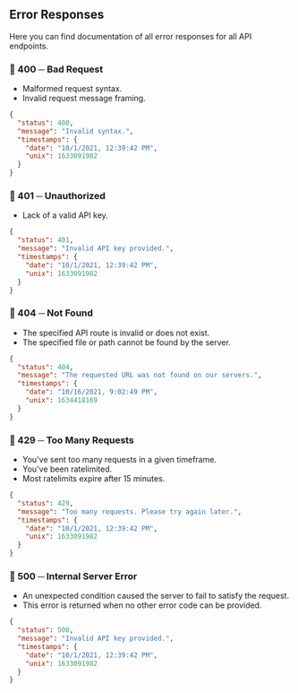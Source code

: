 ## Error Responses

Here you can find documentation of all error responses for all API endpoints.

### 🔴 400 ─ Bad Request

- Malformed request syntax.
- Invalid request message framing.

```json
{
  "status": 400,
  "message": "Invalid syntax.",
  "timestamps": {
    "date": "10/1/2021, 12:39:42 PM",
    "unix": 1633091982
  }
}
```

### 🔴 401 ─ Unauthorized

- Lack of a valid API key.

```json
{
  "status": 401,
  "message": "Invalid API key provided.",
  "timestamps": {
    "date": "10/1/2021, 12:39:42 PM",
    "unix": 1633091982
  }
}
```

### 🔴 404 ─ Not Found

- The specified API route is invalid or does not exist.
- The specified file or path cannot be found by the server.

```json
{
  "status": 404,
  "message": "The requested URL was not found on our servers.",
  "timestamps": {
    "date": "10/16/2021, 9:02:49 PM",
    "unix": 1634418169
  }
}
```

### 🔴 429 ─ Too Many Requests

- You've sent too many requests in a given timeframe.
- You've been ratelimited.
- Most ratelimits expire after 15 minutes.

```json
{
  "status": 429,
  "message": "Too many requests. Please try again later.",
  "timestamps": {
    "date": "10/1/2021, 12:39:42 PM",
    "unix": 1633091982
  }
}
```

### 🔴 500 ─ Internal Server Error

- An unexpected condition caused the server to fail to satisfy the request.
- This error is returned when no other error code can be provided.

```json
{
  "status": 500,
  "message": "Invalid API key provided.",
  "timestamps": {
    "date": "10/1/2021, 12:39:42 PM",
    "unix": 1633091982
  }
}
```